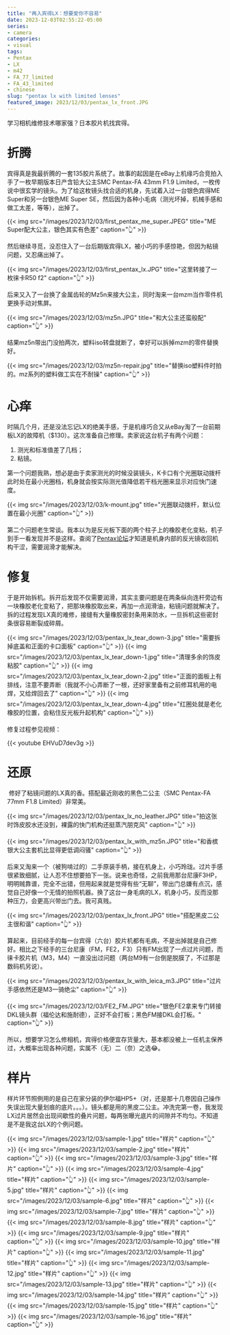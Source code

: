 ```yaml
---
title: "再入宾得LX：想要爱你不容易"
date: 2023-12-03T02:55:22-05:00
series:
- camera
categories:
- visual
tags:
- Pentax
- LX
- m42
- FA_77_limited
- FA_43_limited
- chinese
slug: "pentax lx with limited lenses"
featured_image: 2023/12/03/pentax_lx_front.JPG
---
```


学习相机维修技术哪家强？日本胶片机找宾得。
<!--more-->

# 折腾

宾得真是我最折腾的一套135胶片系统了。故事的起因是在eBay上机缘巧合竞拍入手了一枚早期版本日产含铅大公主SMC Pentax-FA 43mm F1.9 Limited，一枚传说中很玄学的镜头。为了给这枚镜头找合适的机身，先试着入过一台银色宾得ME Super和另一台银色ME Super SE，然后因为各种小毛病（测光坏掉，机械手感和做工太差，等等），出掉了。

{{< img src="/images/2023/12/03/first_pentax_me_super.JPEG" title="ME Super配大公主，银色其实有色差" caption="👆" >}}

然后继续寻觅，没忍住入了一台后期版宾得LX，被小巧的手感惊艳，但因为粘镜问题，又忍痛出掉了。

{{< img src="/images/2023/12/03/first_pentax_lx.JPG" title="这里转接了一枚徕卡R50 f2" caption="👆" >}}

后来又入了一台换了金属齿轮的Mz5n来接大公主，同时淘来一台mzm当作零件机更换手动对焦屏。

{{< img src="/images/2023/12/03/mz5n.JPG" title="和大公主还蛮般配" caption="👆" >}}

结果mz5n带出门没拍两次，塑料iso转盘就断了，幸好可以拆掉mzm的零件替换好。

{{< img src="/images/2023/12/03/mz5n-repair.jpg" title="替换iso塑料件时拍的。mz系列的塑料做工实在不耐操" caption="👆" >}}

# 心痒

时隔几个月，还是没法忘记LX的绝美手感，于是机缘巧合又从eBay淘了一台前期板LX的故障机（$130）。这次准备自己修理。卖家说这台机子有两个问题：

1. 测光和标准值差了几档；
2. 粘镜。

第一个问题我熟，想必是由于卖家测光的时候没装镜头，K卡口有个光圈联动拨杆此时处在最小光圈档，机身就会按实际测光值降低若干档光圈来显示对应快门速度。

{{< img src="/images/2023/12/03/k-mount.jpg" title="光圈联动拨杆，默认位置在最小光圈" caption="👆" >}}

第二个问题老生常谈。我本以为是反光板下面的两个柱子上的橡胶老化变粘，机子到手一看发现并不是这样。查阅了[Pentax论坛](https://www.pentaxforums.com/forums/8-film-slrs-compact-film-cameras/383378-slooooooooooowww-mirror-pentax-lx.html)才知道是机身内部的反光镜收回机构干涩，需要润滑才能解决。

# 修复

于是开始拆机。拆开后发现不仅需要润滑，其实主要问题是在两条纵向连杆旁边有一块橡胶老化变粘了，把那块橡胶取出来，再加一点润滑油，粘镜问题就解决了。拆的过程发现LX真的难修，接缝有大量橡胶密封条用来防水，一旦拆机这些密封条很容易断裂成碎屑。

{{< img src="/images/2023/12/03/pentax_lx_tear_down-3.jpg" title="需要拆掉底盖和正面的卡口面板" caption="👆" >}}
{{< img src="/images/2023/12/03/pentax_lx_tear_down-1.jpg" title="清理多余的饰皮粘胶" caption="👆" >}}
{{< img src="/images/2023/12/03/pentax_lx_tear_down-2.jpg" title="正面的面板上有排线，注意不要弄断（我就不小心弄断了一根，还好家里备有之前修耳机用的电焊，又给焊回去了" caption="👆" >}}
{{< img src="/images/2023/12/03/pentax_lx_tear_down-4.jpg" title="红圈处就是老化橡胶的位置，会粘住反光板升起机构" caption="👆" >}}

修复过程参见视频：

{{< youtube EHVuD7dev3g >}}

# 还原
​
修好了粘镜问题的LX真的香。搭配最近刚收的黑色二公主（SMC Pentax-FA 77mm F1.8 Limited）非常美。

{{< img src="/images/2023/12/03/pentax_lx_no_leather.JPG" title="拍这张时饰皮胶水还没到，裸露的快门机构还挺蒸汽朋克风" caption="👆" >}}

{{< img src="/images/2023/12/03/pentax_lx_with_mz5n.JPG" title="和香槟银大公主套机比显得更低调闷骚" caption="👆" >}}

后来又淘来一个（被狗啃过的）二手原装手柄，接在机身上，小巧玲珑。过片手感很紧致细腻，让人忍不住想要拍下一张。说来也奇怪，之前我用那台尼康F3HP，明明贼靠谱，完全不出错，但用起来就是觉得有些“无聊”，带出门总嫌有点沉，感觉自己好像一个无情的拍照机器。换了这台一身毛病的LX，机身小巧，反而没那种压力，会更高兴带出门去。我可真贱。

{{< img src="/images/2023/12/03/pentax_lx_front.JPG" title="搭配黑皮二公主很和谐" caption="👆" >}}

算起来，目前经手的每一台宾得（六台）胶片机都有毛病，不是出掉就是自己修好。相比之下经手的三台尼康（FM，FE2，F3）只有FM出现了一点过片问题，而徕卡胶片机（M3，M4）一直没出过问题（两台M9有一台倒是脱膜了，不过那是数码机另说）。

{{< img src="/images/2023/12/03/pentax_lx_with_leica_m3.JPG" title="过片手感依然还是M3一骑绝尘" caption="👆" >}}

{{< img src="/images/2023/12/03/FE2_FM.JPG" title="银色FE2拿来专门转接DKL镜头群（福伦达和施耐德），正好不会打板；黑色FM接DKL会打板。" caption="👆" >}}

所以，想要学习怎么修相机，宾得价格便宜存货量大，基本都没被上一任机主保养过，大概率出现各种问题，实属不（无）二（奈）之选😂。

# 样片

样片环节照例用的是自己在家分装的伊尔福HP5+（对，还是那十几卷因自己操作失误出现大量划痕的底片。。。）。镜头都是用的黑皮二公主。冲洗完第一卷，我发现LX过片居然会出现间歇性的叠片问题，每两张曝光底片的间隙并不均匀。不知道是不是我这台LX的个例问题。

{{< img src="/images/2023/12/03/sample-1.jpg" title="样片" caption="👆" >}}
{{< img src="/images/2023/12/03/sample-2.jpg" title="样片" caption="👆" >}}
{{< img src="/images/2023/12/03/sample-3.jpg" title="样片" caption="👆" >}}
{{< img src="/images/2023/12/03/sample-4.jpg" title="样片" caption="👆" >}}
{{< img src="/images/2023/12/03/sample-5.jpg" title="样片" caption="👆" >}}
{{< img src="/images/2023/12/03/sample-6.jpg" title="样片" caption="👆" >}}
{{< img src="/images/2023/12/03/sample-7.jpg" title="样片" caption="👆" >}}
{{< img src="/images/2023/12/03/sample-8.jpg" title="样片" caption="👆" >}}
{{< img src="/images/2023/12/03/sample-9.jpg" title="样片" caption="👆" >}}
{{< img src="/images/2023/12/03/sample-10.jpg" title="样片" caption="👆" >}}
{{< img src="/images/2023/12/03/sample-11.jpg" title="样片" caption="👆" >}}
{{< img src="/images/2023/12/03/sample-12.jpg" title="样片" caption="👆" >}}
{{< img src="/images/2023/12/03/sample-13.jpg" title="样片" caption="👆" >}}
{{< img src="/images/2023/12/03/sample-14.jpg" title="样片" caption="👆" >}}
{{< img src="/images/2023/12/03/sample-15.jpg" title="样片" caption="👆" >}}
{{< img src="/images/2023/12/03/sample-16.jpg" title="样片" caption="👆" >}}
